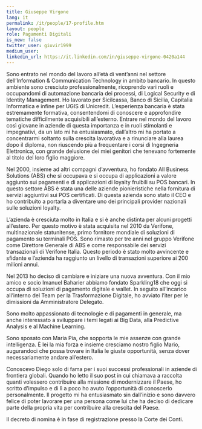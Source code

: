 ```yaml
---
title: Giuseppe Virgone
lang: it
permalink: /it/people/17-profile.htm
layout: people
role: Pagamenti Digitali
is_new: false
twitter_user: giuvir1999
medium_user:
linkedin_url: https://it.linkedin.com/in/giuseppe-virgone-0420a144
---
```

Sono entrato nel mondo del lavoro all’età di vent’anni nel settore dell’Information & Communication Technology in ambito bancario. In questo ambiente sono cresciuto professionalmente, ricoprendo vari ruoli e occupandomi di automazione bancaria dei processi, di Logical Security e di Identity Management. Ho lavorato per Sicilcassa, Banco di Sicilia, Capitalia Informatica e infine per UGIS di Unicredit. L’esperienza bancaria è stata estremamente formativa, consentendomi di conoscere e approfondire tematiche difficilmente acquisibili all’esterno. Entrare nel mondo del lavoro così giovane in aziende di questa importanza e in ruoli stimolanti e impegnativi, da un lato mi ha entusiasmato, dall’altro mi ha portato a concentrarmi soltanto sulla crescita lavorativa e a rinunciare alla laurea dopo il diploma, non riuscendo più a frequentare i corsi di Ingegneria Elettronica, con grande delusione dei miei genitori che tenevano fortemente al titolo del loro figlio maggiore.

Nel 2000, insieme ad altri compagni d’avventura, ho fondato All Business Solutions (ABS) che si occupava e si occupa di applicazioni a valore aggiunto sui pagamenti e di applicazioni di loyalty fruibili su POS bancari. In questo settore ABS è stata una delle aziende pionieristiche nella fornitura di servizi aggiuntivi sui POS certificati. Di questa azienda sono stato il CEO e ho contribuito a portarla a diventare uno dei principali provider nazionali sulle soluzioni loyalty.

L’azienda è cresciuta molto in Italia e si è anche distinta per alcuni progetti all’estero. Per questo motivo è stata acquisita nel 2010 da Verifone, multinazionale statunitense, primo fornitore mondiale di soluzioni di pagamento su terminali POS. Sono rimasto per tre anni nel gruppo Verifone come Direttore Generale di ABS e come responsabile dei servizi transazionali di Verifone Italia. Questo periodo è stato molto avvincente e sfidante e l’azienda ha raggiunto un livello di transazioni superiore ai 200 milioni annui.

Nel 2013 ho deciso di cambiare e iniziare una nuova avventura. Con il mio amico e socio Imanuel Baharier abbiamo fondato Sparkling18 che oggi si occupa di soluzioni di pagamento digitale e wallet. In seguito all’incarico all’interno del Team per la Trasformazione Digitale, ho avviato l’iter per le dimissioni da Amministratore Delegato.

Sono molto appassionato di tecnologie e di pagamenti in generale, ma anche interessato a sviluppare i temi legati ai Big Data, alla Predictive Analysis  e al Machine Learning.

Sono sposato con Maria Pia, che sopporta le mie assenze con grande intelligenza. È lei la mia forza e insieme cresciamo nostro figlio Mario, augurandoci che possa trovare in Italia le giuste opportunità, senza dover necessariamente andare all’estero.


Conoscevo Diego solo di fama per i suoi successi professionali in aziende di frontiera globali. Quando ho letto il suo post in cui chiamava a raccolta quanti volessero contribuire alla missione di modernizzare il Paese, ho scritto d’impulso e di lì a poco ho avuto l’opportunità di conoscerlo personalmente. Il progetto mi ha entusiasmato sin dall’inizio e sono davvero felice di poter lavorare per una persona come lui che ha deciso di dedicare parte della propria vita per contribuire alla crescita del Paese.

Il decreto di nomina è in fase di registrazione presso la Corte dei Conti.

